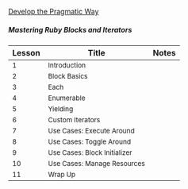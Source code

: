 [Develop the Pragmatic Way](https://pragmaticstudio.com)

##### Mastering Ruby Blocks and Iterators

 Lesson | Title | Notes 
   ---  |  ---  |  ---
 <sup>1<sup> | <sup>Introduction<sup> |
 <sup>2<sup> | <sup>Block Basics<sup> |
 <sup>3<sup> | <sup>Each<sup> |
 <sup>4<sup> | <sup>Enumerable<sup> |
 <sup>5<sup> | <sup>Yielding<sup> |
 <sup>6<sup> | <sup>Custom Iterators<sup> |
 <sup>7<sup> | <sup>Use Cases: Execute Around<sup> |
 <sup>8<sup> | <sup>Use Cases: Toggle Around<sup> |
 <sup>9<sup> | <sup>Use Cases: Block Initializer<sup> |
 <sup>10<sup> | <sup>Use Cases: Manage Resources<sup> |
 <sup>11<sup> | <sup>Wrap Up<sup> |
